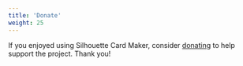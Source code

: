 ```yaml
---
title: 'Donate'
weight: 25
---
```


If you enjoyed using Silhouette Card Maker, consider [donating](https://www.paypal.com/donate/?hosted_button_id=ZH2XCSLXERBW8) to help support the project. Thank you!